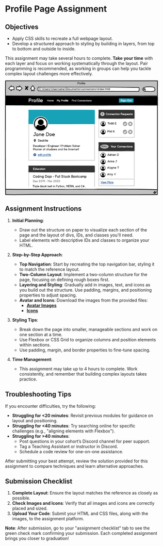 # Profile Page Assignment

## Objectives
- Apply CSS skills to recreate a full webpage layout.
- Develop a structured approach to styling by building in layers, from top to bottom and outside to inside.

This assignment may take several hours to complete. **Take your time** with each layer and focus on working systematically through the layout. Pair programming is recommended, as working in groups can help you tackle complex layout challenges more effectively.

![Profile Page](profile.png)

## Assignment Instructions

1. **Initial Planning**:
   - Draw out the structure on paper to visualize each section of the page and the layout of divs, IDs, and classes you'll need. 
   - Label elements with descriptive IDs and classes to organize your HTML.

2. **Step-by-Step Approach**:
   - **Top Navigation**: Start by recreating the top navigation bar, styling it to match the reference layout.
   - **Two-Column Layout**: Implement a two-column structure for the page, focusing on defining rough boxes first.
   - **Layering and Styling**: Gradually add in images, text, and icons as you build out the structure. Use padding, margins, and positioning properties to adjust spacing.
   - **Avatar and Icons**: Download the images from the provided files:
     - **[Avatar Images](images.zip)**
     - **[Icons](icons.zip)**

3. **Styling Tips**:
   - Break down the page into smaller, manageable sections and work on one section at a time.
   - Use Flexbox or CSS Grid to organize columns and position elements within sections.
   - Use padding, margin, and border properties to fine-tune spacing.

4. **Time Management**:
   - This assignment may take up to 4 hours to complete. Work consistently, and remember that building complex layouts takes practice.

## Troubleshooting Tips

If you encounter difficulties, try the following:

- **Struggling for <20 minutes**: Revisit previous modules for guidance on layout and positioning.
- **Struggling for <40 minutes**: Try searching online for specific challenges (e.g., "aligning elements with Flexbox").
- **Struggling for >40 minutes**:
  - Post questions in your cohort’s Discord channel for peer support.
  - Tag a Teaching Assistant or instructor in Discord.
  - Schedule a code review for one-on-one assistance.

After submitting your best attempt, review the solution provided for this assignment to compare techniques and learn alternative approaches.

## Submission Checklist

1. **Complete Layout**: Ensure the layout matches the reference as closely as possible.
2. **Check Images and Icons**: Verify that all images and icons are correctly placed and sized.
3. **Upload Your Code**: Submit your HTML and CSS files, along with the images, to the assignment platform.

**Note**: After submission, go to your "assignment checklist" tab to see the green check mark confirming your submission. Each completed assignment brings you closer to graduation!
